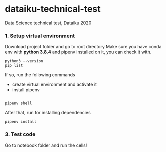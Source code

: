 # dataiku-technical-test
Data Science technical test, Dataiku 2020


### 1. Setup virtual environment 
Download project folder and go to root directory
Make sure you have conda env with **python 3.8.4** and pipenv installed on it, you can check it with. 
```
python3 --version
pip list 
```
If so, run the following commands 
- create virtual environment and activate it
- install pipenv 
```

pipenv shell 
```
After that, run for installing dependencies

```
pipenv install
```

### 3. Test code 
Go to notebook folder and run the cells!
